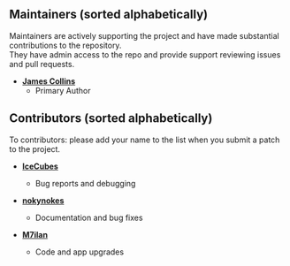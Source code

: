 ## Maintainers (sorted alphabetically)

Maintainers are actively supporting the project and have made substantial contributions to the repository.<br>
They have admin access to the repo and provide support reviewing issues and pull requests.

- **[James Collins](https://github.com/jbccollins)**
  - Primary Author

## Contributors (sorted alphabetically)

To contributors: please add your name to the list when you submit a patch to the project.

- **[IceCubes](https://github.com/IceCubesYo)**
  - Bug reports and debugging

- **[nokynokes](https://github.com/nokynokes)**
  - Documentation and bug fixes

- **[M7ilan](https://github.com/M7ilan)**
  - Code and app upgrades